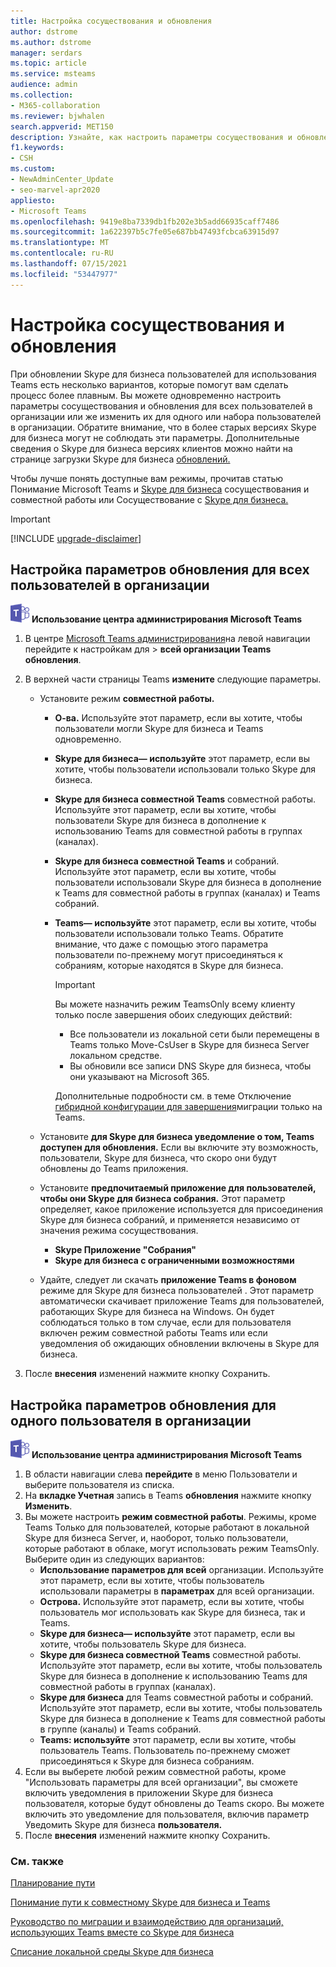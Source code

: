 ```yaml
---
title: Настройка сосуществования и обновления
author: dstrome
ms.author: dstrome
manager: serdars
ms.topic: article
ms.service: msteams
audience: admin
ms.collection:
- M365-collaboration
ms.reviewer: bjwhalen
search.appverid: MET150
description: Узнайте, как настроить параметры сосуществования и обновления для всех пользователей в организации одновременно, а также для одного или набора пользователей в организации.
f1.keywords:
- CSH
ms.custom:
- NewAdminCenter_Update
- seo-marvel-apr2020
appliesto:
- Microsoft Teams
ms.openlocfilehash: 9419e8ba7339db1fb202e3b5add66935caff7486
ms.sourcegitcommit: 1a622397b5c7fe05e687bb47493fcbca63915d97
ms.translationtype: MT
ms.contentlocale: ru-RU
ms.lasthandoff: 07/15/2021
ms.locfileid: "53447977"
---
```

# <a name="set-your-coexistence-and-upgrade-settings"></a>Настройка сосуществования и обновления


При обновлении Skype для бизнеса пользователей для использования Teams есть несколько вариантов, которые помогут вам сделать процесс более плавным. Вы можете одновременно настроить параметры сосуществования и обновления для всех пользователей в организации или же изменить их для одного или набора пользователей в организации. Обратите внимание, что в более старых версиях Skype для бизнеса могут не соблюдать эти параметры. Дополнительные сведения о Skype для бизнеса версиях клиентов можно найти на странице загрузки Skype для бизнеса [обновлений.](/skypeforbusiness/software-updates) 

Чтобы лучше понять доступные вам режимы, прочитав статью Понимание Microsoft Teams и [Skype для бизнеса](teams-and-skypeforbusiness-coexistence-and-interoperability.md) сосуществования и совместной работы или Сосуществование с [Skype для бизнеса.](coexistence-chat-calls-presence.md)  

> [!IMPORTANT]
> [!INCLUDE [upgrade-disclaimer](includes/upgrade-disclaimer.md)]


## <a name="set-upgrade-options-for-all-users-in-your-organization"></a>Настройка параметров обновления для всех пользователей в организации

![Значок с логотипом Microsoft Teams](media/teams-logo-30x30.png) **Использование центра администрирования Microsoft Teams**

1. В центре [Microsoft Teams администрирования](https://admin.teams.microsoft.com/)на левой навигации перейдите к настройкам для  >  **всей организации Teams обновления**. 

2. В верхней части страницы Teams **измените** следующие параметры.

    - Установите режим **совместной работы.**
        - **О-ва.** Используйте этот параметр, если вы хотите, чтобы пользователи могли Skype для бизнеса и Teams одновременно.
        - **Skype для бизнеса— используйте** этот параметр, если вы хотите, чтобы пользователи использовали только Skype для бизнеса.
        - **Skype для бизнеса совместной Teams** совместной работы. Используйте этот параметр, если вы хотите, чтобы пользователи Skype для бизнеса в дополнение к использованию Teams для совместной работы в группах (каналах).
        - **Skype для бизнеса совместной Teams** и собраний. Используйте этот параметр, если вы хотите, чтобы пользователи использовали Skype для бизнеса в дополнение к Teams для совместной работы в группах (каналах) и Teams собраний.
        - **Teams— используйте** этот параметр, если вы хотите, чтобы пользователи использовали только Teams. Обратите внимание, что даже с помощью этого параметра пользователи по-прежнему могут присоединяться к собраниям, которые находятся в Skype для бизнеса.

          > [!IMPORTANT]
          > Вы можете назначить режим TeamsOnly всему клиенту только после завершения обоих следующих действий:
          >  - Все пользователи из локальной сети были перемещены в Teams только Move-CsUser в Skype для бизнеса Server локальном средстве.
          >  - Вы обновили все записи DNS Skype для бизнеса, чтобы они указывают на Microsoft 365. 
          >
          > Дополнительные подробности см. в теме Отключение [гибридной конфигурации для завершения](/skypeforbusiness/hybrid/cloud-consolidation-disabling-hybrid)миграции только на Teams.
        
    - Установите **для Skype для бизнеса уведомление о том, Teams доступен для обновления.** Если вы включите эту возможность, пользователи, Skype для бизнеса, что скоро они будут обновлены до Teams приложения.

    - Установите **предпочитаемый приложение для пользователей, чтобы они Skype для бизнеса собрания.** Этот параметр определяет, какое приложение используется для присоединения Skype для бизнеса собраний, и применяется независимо от значения режима сосуществования.
      - **Skype Приложение "Собрания"**
      - **Skype для бизнеса с ограниченными возможностями**

    - Удайте, следует ли скачать **приложение Teams в фоновом** режиме для Skype для бизнеса пользователей .  Этот параметр автоматически скачивает приложение Teams для пользователей, работающих Skype для бизнеса на Windows. Он будет соблюдаться только в том случае, если для пользователя включен режим совместной работы Teams или если уведомления об ожидающих обновлении включены в Skype для бизнеса.

3. После **внесения** изменений нажмите кнопку Сохранить.

## <a name="set-upgrade-options-for-a-single-user-in-your-organization"></a>Настройка параметров обновления для одного пользователя в организации

![Значок с логотипом Microsoft Teams](media/teams-logo-30x30.png) **Использование центра администрирования Microsoft Teams**

1. В области навигации слева **перейдите** в меню Пользователи и выберите пользователя из списка. 
2. На **вкладке Учетная** запись в Teams **обновления** нажмите кнопку **Изменить**.
3. Вы можете настроить **режим совместной работы**. Режимы, кроме Teams Только для пользователей, которые работают в локальной Skype для бизнеса Server, и, наоборот, только пользователи, которые работают в облаке, могут использовать режим TeamsOnly.  Выберите один из следующих вариантов:
     - **Использование параметров для всей** организации. Используйте этот параметр, если вы хотите, чтобы пользователь использовали параметры в **параметрах** для всей организации. 
     - **Острова.** Используйте этот параметр, если вы хотите, чтобы пользователь мог использовать как Skype для бизнеса, так и Teams. 
     - **Skype для бизнеса— используйте** этот параметр, если вы хотите, чтобы пользователь Skype для бизнеса.
     - **Skype для бизнеса совместной Teams** совместной работы. Используйте этот параметр, если вы хотите, чтобы пользователь Skype для бизнеса в дополнение к использованию Teams для совместной работы в группах (каналах).
      - **Skype для бизнеса** для Teams совместной работы и собраний. Используйте этот параметр, если вы хотите, чтобы пользователь Skype для бизнеса в дополнение к Teams для совместной работы в группе (каналы) и Teams собраний.
     - **Teams: используйте** этот параметр, если вы хотите, чтобы пользователь Teams. Пользователь по-прежнему сможет присоединяться к Skype для бизнеса собраниям.
4. Если вы  выберете любой режим совместной работы, кроме "Использовать параметры для всей организации", вы сможете включить уведомления в приложении Skype для бизнеса пользователя, которые будут обновлены до Teams скоро. Вы можете включить это уведомление для пользователя, включив параметр Уведомить Skype для бизнеса **пользователя.**
5. После **внесения** изменений нажмите кнопку Сохранить.

### <a name="related-topics"></a>См. также
[Планирование пути](upgrade-plan-journey.md)

[Понимание пути к совместному Skype для бизнеса и Teams](upgrade-and-coexistence-of-skypeforbusiness-and-teams.md)

[Руководство по миграции и взаимодействию для организаций, использующих Teams вместе со Skype для бизнеса](migration-interop-guidance-for-teams-with-skype.md)

[Списание локальной среды Skype для бизнеса](/skypeforbusiness/hybrid/decommission-on-prem-overview)
